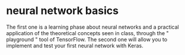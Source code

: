 # neural network basics
The first one is a learning phase about neural networks and a practical
application of the theoretical concepts seen in class, through the " playground " tool of TensorFlow. The
second one will allow you to implement and test your first neural network with Keras.
